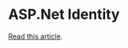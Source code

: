 # ASP.Net Identity

[Read this article](https://dmit-2018.github.io/demos/Northwind/Security/#asp-net-identity).
